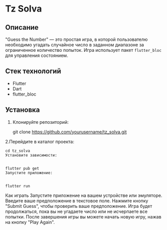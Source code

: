 # Tz Solva

## Описание

"Guess the Number" — это простая игра, в которой пользователю необходимо угадать случайное число в заданном диапазоне за ограниченное количество попыток. Игра использует пакет `flutter_bloc` для управления состоянием.

## Стек технологий

- Flutter
- Dart
- flutter_bloc

## Установка

1. Клонируйте репозиторий:

   git clone https://github.com/yourusername/tz_solva.git

2.Перейдите в каталог проекта:

    cd tz_solva
    Установите зависимости:


    flutter pub get
    Запустите приложение:


    flutter run

Как играть
Запустите приложение на вашем устройстве или эмуляторе.
Введите ваше предположение в текстовое поле.
Нажмите кнопку "Submit Guess", чтобы проверить ваше предположение.
Игра будет продолжаться, пока вы не угадаете число или не исчерпаете все попытки.
После завершения игры вы можете начать новую игру, нажав на кнопку "Play Again".